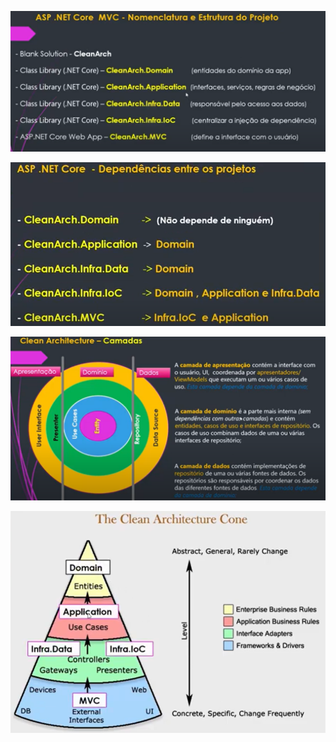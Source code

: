 ![CleanArcProj](https://github.com/nathaazevedo/CleanArchitecture/blob/master/CleanArcProj.png)

![CleanArc](https://github.com/nathaazevedo/CleanArchitecture/blob/master/cleanArc.png)

![CleanArcLayers](https://github.com/nathaazevedo/CleanArchitecture/blob/master/CleanArcLayers.png)

![CleanArcCone](https://github.com/nathaazevedo/CleanArchitecture/blob/master/CleanArcCone.png)
